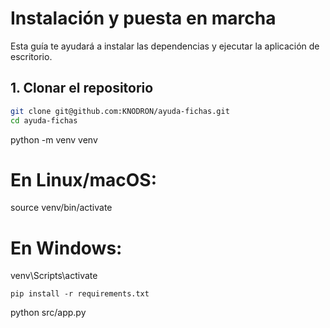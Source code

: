 # Instalación y puesta en marcha

Esta guía te ayudará a instalar las dependencias y ejecutar la aplicación de escritorio.

## 1. Clonar el repositorio

```bash
git clone git@github.com:KNODRON/ayuda-fichas.git
cd ayuda-fichas
```
python -m venv venv
# En Linux/macOS:
source venv/bin/activate
# En Windows:
venv\Scripts\activate
```
pip install -r requirements.txt
```
python src/app.py

```
